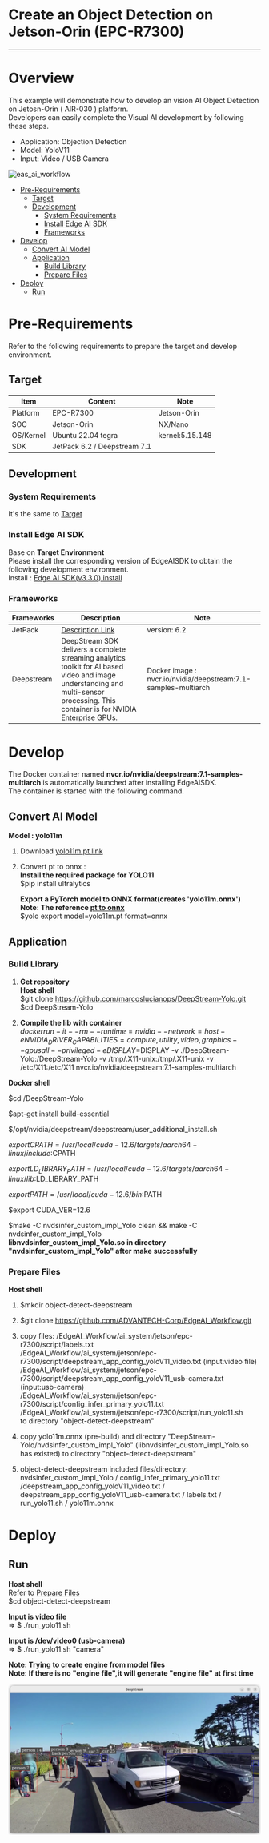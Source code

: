 # Create an Object Detection on Jetson-Orin (EPC-R7300)

---

# Overview
This example will demonstrate how to develop an vision AI Object Detection on Jetosn-Orin ( AIR-030 ) platform.  
Developers can easily complete the Visual AI development by following these steps.  

* Application: Objection Detection  
* Model: YoloV11  
* Input: Video / USB Camera  

![eas_ai_workflow](assets/EdgeAIWorkflow_EPC-R7300.ppt.png)


- [Pre-Requirements](#pre-requirements) <!-- prerequisite -->
  - [Target](#target) <!-- prerequisite -->
  - [Development](#development) <!-- prerequisite -->
       - [System Requirements](#system-requirements)  
       - [Install Edge AI SDK](#install-edge-ai-sdk)
       - [Frameworks](#frameworks)
- [Develop](#develop)<!-- prerequisite -->
  - [Convert AI Model](#convert-ai-model)<!-- prerequisite -->
  - [Application](#application)<!-- prerequisite -->
       - [Build Library](#build-library)
       - [Prepare Files](#prepare-files)
- [Deploy](#deploy)<!-- prerequisite -->
  - [Run](#run)<!-- prerequisite -->

 

# Pre-Requirements
Refer to the following requirements to prepare the target and develop environment.    



## Target
| Item | Content | Note |
| -------- | -------- | -------- |
| Platform |   EPC-R7300  | Jetson-Orin   |
| SOC  |   Jetson-Orin  | NX/Nano |
| OS/Kernel |  Ubuntu 22.04 tegra  | kernel:5.15.148 |
| SDK| JetPack 6.2 / Deepstream 7.1|   |

 

## Development
### System Requirements
It's the same to [Target](#Target)  



### Install Edge AI SDK 
Base on **Target Environment**  
Please install the corresponding version of EdgeAISDK to obtain the following development environment.  
Install :  [Edge AI SDK(v3.3.0) install](https://ess-wiki.advantech.com.tw/view/Edge_AI_SDK/Download)  



### Frameworks 

| Frameworks  | Description  | Note | 
|----------------|-------------|---------------------| 
| JetPack    |  [Description Link](https://developer.nvidia.com/embedded/jetpack) | version: 6.2 | 
| Deepstream |  DeepStream SDK delivers a complete streaming analytics toolkit for AI based video and image understanding and multi-sensor processing. This container is for NVIDIA Enterprise GPUs. |  Docker image : nvcr.io/nvidia/deepstream:7.1-samples-multiarch|
   
 
 
# Develop  
 
The Docker container named **nvcr.io/nvidia/deepstream:7.1-samples-multiarch** is automatically launched after installing EdgeAISDK.  
The container is started with the following command.   



## Convert AI Model 
**Model : yolo11m**   

1. Download [yolo11m.pt link](https://github.com/ultralytics/assets/releases/download/v8.3.0/yolo11m.pt)  
   
2. Convert pt to onnx :  
   **Install the required package for YOLO11**  
   $pip install ultralytics  

   **Export a PyTorch model to ONNX format(creates 'yolo11m.onnx')**  
   **Note: The reference [pt to onnx](https://docs.ultralytics.com/zh/integrations/onnx/#supported-deployment-options)**  
   $yolo export model=yolo11m.pt format=onnx  


## Application   
### Build Library      
1. **Get repository**  
**Host shell**  
$git clone https://github.com/marcoslucianops/DeepStream-Yolo.git  
$cd DeepStream-Yolo  

2. **Compile the lib with container**  
$docker run -it --rm --runtime=nvidia --network=host -e NVIDIA_DRIVER_CAPABILITIES=compute,utility,video,graphics --gpus all --privileged -e DISPLAY=$DISPLAY -v ./DeepStream-Yolo:/DeepStream-Yolo -v /tmp/.X11-unix:/tmp/.X11-unix -v /etc/X11:/etc/X11 nvcr.io/nvidia/deepstream:7.1-samples-multiarch  

**Docker shell**  

$cd /DeepStream-Yolo  

$apt-get install build-essential  

$/opt/nvidia/deepstream/deepstream/user_additional_install.sh  

$export CPATH=/usr/local/cuda-12.6/targets/aarch64-linux/include:$CPATH  

$export LD_LIBRARY_PATH=/usr/local/cuda-12.6/targets/aarch64-linux/lib:$LD_LIBRARY_PATH  

$export PATH=/usr/local/cuda-12.6/bin:$PATH  

$export CUDA_VER=12.6  

$make -C nvdsinfer_custom_impl_Yolo clean && make -C nvdsinfer_custom_impl_Yolo  
**libnvdsinfer_custom_impl_Yolo.so in directory "nvdsinfer_custom_impl_Yolo" after make successfully**  
   
   
### Prepare Files
  **Host shell**  
  
 1. $mkdir object-detect-deepstream  
 
 2. $git clone https://github.com/ADVANTECH-Corp/EdgeAI_Workflow.git  
 
 3. copy files: /EdgeAI_Workflow/ai_system/jetson/epc-r7300/script/labels.txt  
                /EdgeAI_Workflow/ai_system/jetson/epc-r7300/script/deepstream_app_config_yoloV11_video.txt (input:video file)  
                /EdgeAI_Workflow/ai_system/jetson/epc-r7300/script/deepstream_app_config_yoloV11_usb-camera.txt (input:usb-camera)  
                /EdgeAI_Workflow/ai_system/jetson/epc-r7300/script/config_infer_primary_yolo11.txt  
                /EdgeAI_Workflow/ai_system/jetson/epc-r7300/script/run_yolo11.sh  
                to directory "object-detect-deepstream"        
 4. copy yolo11m.onnx (pre-build) and directory "DeepStream-Yolo/nvdsinfer_custom_impl_Yolo" (libnvdsinfer_custom_impl_Yolo.so has existed) to directory "object-detect-deepstream"  
 
 5. object-detect-deepstream included files/directory: nvdsinfer_custom_impl_Yolo / config_infer_primary_yolo11.txt /deepstream_app_config_yoloV11_video.txt / deepstream_app_config_yoloV11_usb-camera.txt / labels.txt / run_yolo11.sh / yolo11m.onnx    
 
 
 
# Deploy 
## Run
  
 **Host shell**  
 Refer to [Prepare Files](#prepare-files)  
 $cd object-detect-deepstream  

  **Input is video file**  
=> $ ./run_yolo11.sh  

  **Input is /dev/video0 (usb-camera)**  
 => $ ./run_yolo11.sh "camera"  

 **Note: Trying to create engine from model files**  
 **Note: If there is no "engine file",it will generate    "engine file" at first time**   
 
 
 
![EAS_Startkit_object-detection](assets/result.png)

 
